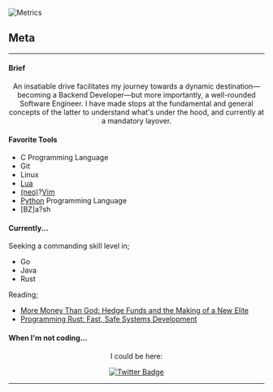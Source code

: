 ![Metrics](https://metrics.lecoq.io/chee-zaram?template=classic&introduction=1&languages=1&base=header%2C%20activity%2C%20community%2C%20repositories%2C%20metadata&base.indepth=false&base.hireable=false&base.skip=false&languages=false&languages.limit=8&languages.threshold=0%25&languages.other=false&languages.colors=github&languages.sections=most-used&languages.indepth=false&languages.analysis.timeout=15&languages.analysis.timeout.repositories=7.5&languages.categories=markup%2C%20programming&languages.recent.categories=markup%2C%20programming&languages.recent.load=300&languages.recent.days=14&introduction=false&introduction.title=false&config.twemoji=true&config.display=large)

## Meta
***
#### Brief
<p align="center">
  An insatiable drive facilitates my journey towards a dynamic destination—becoming a Backend Developer—but more importantly, a well-rounded Software Engineer. I have made stops at the fundamental and general concepts of the latter to understand what's under the hood, and currently at a mandatory layover.
  </p>

#### Favorite Tools
* C Programming Language
* Git
* Linux
* [Lua](https://lua.org)
* [(neo)](https://neovim.io/)?[Vim](https://www.vim.org/)
* [Python](https://www.python.org/) Programming Language
* [BZ]a?sh

#### Currently...
Seeking a commanding skill level in;
* Go
* Java
* Rust

Reading;
* [More Money Than God: Hedge Funds and the Making of a New Elite](https://www.goodreads.com/en/book/show/7936425-more-money-than-god)
* [Programming Rust: Fast, Safe Systems Development](https://www.goodreads.com/book/show/25550614-programming-rust?from_search=true&from_srp=true&qid=5HA6nUtjZ2&rank=2)

#### When I'm not coding...
<p align="center">
  I could be here:
  </p>
  
<p align="center">
  <a href="https://twitter.com/CheezaramOkeke">
    <img src="https://img.shields.io/badge/Twitter-blue?style=for-the-badge&logo=twitter&logoColor=white" alt="Twitter Badge"/>
  </a>
  </p>

***
</div>

<!---
chee-zaram/chee-zaram is a ✨ special ✨ repository because its `README.md` (this file) appears on your GitHub profile.
You can click the Preview link to take a look at your changes.
--->
